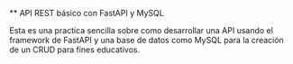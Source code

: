 ** API REST básico con FastAPI y MySQL

Esta es una practica sencilla sobre como desarrollar una API usando el framework de FastAPI y una base de datos como MySQL para la creación de un CRUD para fines educativos.